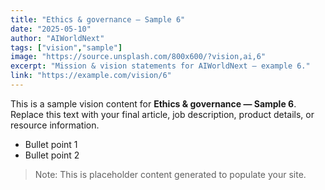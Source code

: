 ```yaml
---
title: "Ethics & governance — Sample 6"
date: "2025-05-10"
author: "AIWorldNext"
tags: ["vision","sample"]
image: "https://source.unsplash.com/800x600/?vision,ai,6"
excerpt: "Mission & vision statements for AIWorldNext — example 6."
link: "https://example.com/vision/6"
---
```


This is a sample vision content for **Ethics & governance — Sample 6**. Replace this text with your final article, job description, product details, or resource information.

- Bullet point 1
- Bullet point 2

> Note: This is placeholder content generated to populate your site.
